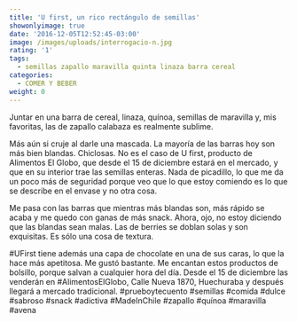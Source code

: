 ```yaml
---
title: 'U first, un rico rectángulo de semillas'
showonlyimage: true
date: '2016-12-05T12:52:45-03:00'
image: /images/uploads/interrogacio-n.jpg
rating: '1'
tags:
  - semillas zapallo maravilla quinta linaza barra cereal
categories:
  - COMER Y BEBER
weight: 0
---
```

Juntar en una barra de cereal, linaza, quínoa, semillas de maravilla y, mis favoritas, las de zapallo calabaza es realmente sublime. 

<!--more-->

Más aún si cruje al darle una mascada. La mayoría de las barras hoy son más bien blandas. Chiclosas. No es el caso de U first, producto de Alimentos El Globo, que desde el 15 de diciembre estará en el mercado, y que en su interior trae las semillas enteras. Nada de picadillo, lo que me da un poco más de seguridad porque veo que lo que estoy comiendo es lo que se describe en el envase y no otra cosa.



Me pasa con las barras que mientras más blandas son, más rápido se acaba y me quedo con ganas de más snack. Ahora, ojo, no estoy diciendo que las blandas sean malas. Las de berries se doblan solas y son exquisitas. Es sólo una cosa de textura.



\#UFirst tiene además una capa de chocolate en una de sus caras, lo que la hace más apetitosa. Me gustó bastante. Me encantan estos productos de bolsillo, porque salvan a cualquier hora del día. Desde el 15 de diciembre las venderán en #AlimentosElGlobo, Calle Nueva 1870, Huechuraba y después llegará a mercado tradicional. #prueboytecuento #semillas #comida #dulce #sabroso #snack #adictiva #MadeInChile #zapallo #quínoa #maravilla #avena
